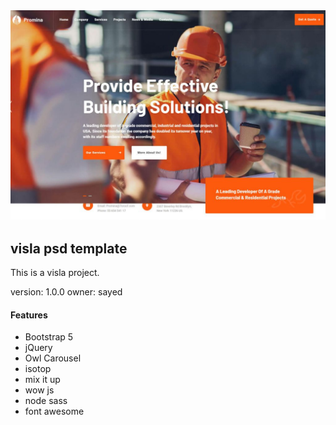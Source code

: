 <img src="construction.jpg">

## visla psd template 
This is a visla project.

version: 1.0.0
owner: sayed

#### Features 
- Bootstrap 5 
- jQuery 
- Owl Carousel 
- isotop 
- mix it up 
- wow js
- node sass 
- font awesome 





